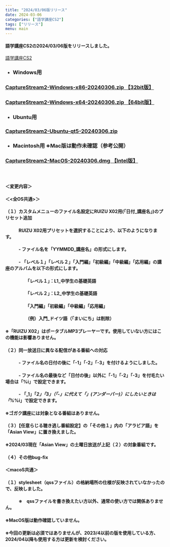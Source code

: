 ```yaml
---
title: "2024/03/06版リリース"
date: 2024-03-06
categories: ["語学講座CS2"]
tags: ["リリース"]
menu: main
---
```

#### 語学講座CS2の2024/03/06版をリリースしました。
[語学講座CS2](https://csreviser.github.io/CaptureStream2/)
* ### Windows用
### [CaptureStream2-Windows-x86-20240306.zip 【32bit版】](https://github.com/CSReviser/CaptureStream2/releases/download/20240306/CaptureStream2-Windows-x86-20240306.zip)
### [CaptureStream2-Windows-x64-20240306.zip 【64bit版】](https://github.com/CSReviser/CaptureStream2/releases/download/20240306/CaptureStream2-Windows-x64-20240306.zip) 　　　　　　　　　　　　　　　　　　
* ### Ubuntu用    
### [CaptureStream2-Ubuntu-qt5-20240306.zip](https://github.com/CSReviser/CaptureStream2/releases/download/20240306/CaptureStream2-Ubuntu-20240306.zip)
* ### Macintosh用  ※Mac版は動作未確認（参考公開）  
### [CaptureStream2-MacOS-20240306.dmg 【Intel版】](https://github.com/CSReviser/CaptureStream2/releases/download/20240306/CaptureStream2-MacOS-20240306.dmg)
####  　　　  
#### ＜変更内容＞　　　
#### ＜<全OS共通>＞
#### （１）カスタムメニューのファイル名設定にRUIZU X02用(「日付_講座名」)のプリセット追加
#### 　　　RUIZU X02用プリセットを選択することにより、以下のようになります。
#### 　　　- ファイル名を「YYMMDD_講座名」の形式にします。
#### 　　　- 「レベル１」「レベル２」「入門編」「初級編」「中級編」「応用編」の講座のアルバムを以下の形式にします。
#### 　　　　　「レベル１」：L1_中学生の基礎英語
#### 　　　　　「レベル２」：L2_中学生の基礎英語
#### 　　　　　「入門編」「初級編」「中級編」「応用編」
#### 　　　　　（例）入門_ドイツ語（「まいにち」は削除）
####  ※「RUIZU X02」はポータブルMP3プレーヤーです。使用していない方にはこの機能は影響ありません。
####     
#### （２）同一放送日に異なる配信がある番組への対応
#### 　　　- ファイル名の日付の後に「-1」「-2」「-3」を付けるようにしました。
#### 　　　- ファイル名の最後など「日付の後」以外に「-1」「-2」「-3」を付毛たい場合は「%i」で設定できます。
#### 　　　- 「_1」「_2」「_3」（「-」に代えて「_」(アンダーバー)）にしたいときは「%_%i」で設定できます。
#### 
#### ※ゴガク講座には対象となる番組はありません。
#### 
#### （３）【任意らじる聴き逃し番組設定】の「その他１」内の「アラビア語」を「Asian View」に置き換えました。
#### ※2024/03現在「Asian View」の土曜日放送が上記（２）の対象番組です。
#### 
#### （４）その他bug-fix
#### 
#### ＜macoS共通＞
#### （１）stylesheet（qssファイル）の格納場所の仕様が反映されていなかったので、反映しました。
#### 　　　※　qssファイルを書き換えたい方以外、通常の使い方では関係ありません。
#### 
#### 
#### ※MacOS版は動作確認していません。
#### ※今回の更新は必須ではありませんが、2023/4以前の版を使用している方、2024/04以降も使用する方は更新を検討ください。
